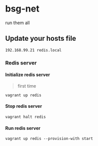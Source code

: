 # bsg-net
run them all

## Update your hosts file

```
192.168.99.21 redis.local

```

### Redis server

#### Initialize redis server

> first time

```shell
vagrant up redis
```

#### Stop redis server

```shell
vagrant halt redis
```

#### Run redis server

```shell
vagrant up redis --provision-with start
```
